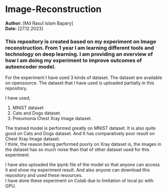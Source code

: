 # Image-Reconstruction
**Author:** [Md Rasul Islam Bapary]  
**Date:** [27.12.2023]
### This repository is created based on my experiment on Image reconstruction. From 1 year I am learning different tools and technology on deep learning. I am providing an overview of how I am doing my experiment to improve outcomes of autoencoder model.
For the experiment I have used 3 kinds of dataset. The dataset are available on opensource. The dataset that I have used is uploaded partially in this repository.<br/>

I have used,
1. MNIST dataset
2. Cats and Dogs dataset.
3. Pneumonia Chest Xray Image dataset.

The trained model is performed greatly on MNIST dataset. It is also quite good on Cats and Dogs dataset. And It has comparatively poor result on Chest Xray Image dataset.<br/>
I think, the reason being performed poorly on Xray dataset is, the images in the dataset has so much noise than that of other dataset used for this experiment.<br/>

I have also uploaded the ipynb file of the model so that anyone can access it and show my experiment result. And also anyone can download this repository and used these resources.<br/>
I have done these experiment on Colab due to limitation of local pc with GPU.
